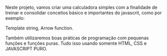 Neste projeto, vamos criar uma calculadora simples com a finalidade de treinar e consolidar conceitos básico e importantes do javascrit, como por exemplo:

Template string, 
Arrow function.

Também utilizaremos boas práticas de programação com pequenas funções e funções puras. 
Tudo isso usando somente HTML, CSS e JAVASCRIPT PURO.